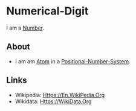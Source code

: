 # Numerical-Digit

I am a [Number](60000.md).

## About

- I am am [Atom](60101.md) in a [Positional-Number-System](13000036.md).

## Links

- Wikipedia: [Https://En.WikiPedia.Org](https://en.wikipedia.org/wiki/Numerical_digit)
- Wikidata: [Https://WikiData.Org](https://wikidata.org/wiki/Q82990)
